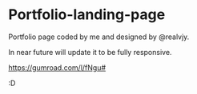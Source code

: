 # Portfolio-landing-page

Portfolio page coded by me and designed by @realvjy.

In near future will update it to be fully responsive.

https://gumroad.com/l/fNgu#

:D
